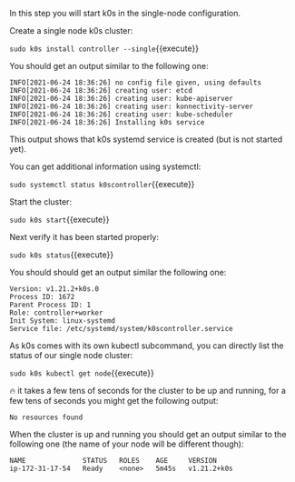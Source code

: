 In this step you will start k0s in the single-node configuration.

Create a single node k0s cluster:

`sudo k0s install controller --single`{{execute}}

You should get an output similar to the following one:

```
INFO[2021-06-24 18:36:26] no config file given, using defaults         
INFO[2021-06-24 18:36:26] creating user: etcd                          
INFO[2021-06-24 18:36:26] creating user: kube-apiserver                
INFO[2021-06-24 18:36:26] creating user: konnectivity-server           
INFO[2021-06-24 18:36:26] creating user: kube-scheduler                
INFO[2021-06-24 18:36:26] Installing k0s service
```

This output shows that k0s systemd service is created (but is not started yet).

You can get additional information using systemctl:

`sudo systemctl status k0scontroller`{{execute}}

Start the cluster:

`sudo k0s start`{{execute}}

Next verify it has been started properly:

`sudo k0s status`{{execute}}

You should should get an output similar the following one:

```
Version: v1.21.2+k0s.0
Process ID: 1672
Parent Process ID: 1
Role: controller+worker
Init System: linux-systemd
Service file: /etc/systemd/system/k0scontroller.service
```

As k0s comes with its own kubectl subcommand, you can directly list the status of our single node cluster:

`sudo k0s kubectl get node`{{execute}}

:fire: it takes a few tens of seconds for the cluster to be up and running, for a few tens of seconds you might get the following output:

```
No resources found
```

When the cluster is up and running you should get an output similar to the following one (the name of your node will be different though):

```
NAME              STATUS   ROLES    AGE     VERSION
ip-172-31-17-54   Ready    <none>   5m45s   v1.21.2+k0s
```
